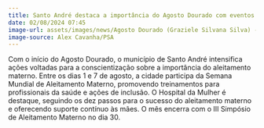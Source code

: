 ```yaml
---
title: Santo André destaca a importância do Agosto Dourado com eventos e conscientização sobre amamentação
date: 02/08/2024 07:45
image-url: assets/images/news/Agosto Dourado (Graziele Silvana Silva) - Foto - Alex Cavanha_PSA 16 9.jpeg
image-source: Alex Cavanha/PSA
---
```


Com o início do Agosto Dourado, o município de Santo André intensifica ações voltadas para a conscientização sobre a importância do aleitamento materno. Entre os dias 1 e 7 de agosto, a cidade participa da Semana Mundial de Aleitamento Materno, promovendo treinamentos para profissionais da saúde e ações de inclusão. O Hospital da Mulher é destaque, seguindo os dez passos para o sucesso do aleitamento materno e oferecendo suporte contínuo às mães. O mês encerra com o III Simpósio de Aleitamento Materno no dia 30.